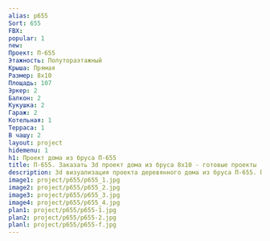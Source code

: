 ```yaml
---
alias: p655
Sort: 655
FBX: 
popular: 1
new: 
Проект: П-655
Этажность: Полутораэтажный
Крыша: Прямая
Размер: 8х10
Площадь: 107
Эркер: 2
Балкон: 2
Кукушка: 2
Гараж: 2
Котельная: 1
Терраса: 1
В чашу: 2
layout: project
hidemenu: 1
h1: Проект дома из бруса П-655
title: П-655. Заказать 3d проект дома из бруса 8х10 - готовые проекты
description: 3d визуализация проекта деревянного дома из бруса П-655. Площадь 107 м2, размер 8х10. Вы можете внести любые изменения в проект.
image1: project/p655/p655_1.jpg
image2: project/p655/p655_2.jpg
image3: project/p655/p655_3.jpg
image4: project/p655/p655_4.jpg
plan1: project/p655/p655-1.jpg
plan2: project/p655/p655-2.jpg
planl: project/p655/p655-f.jpg
---
```

